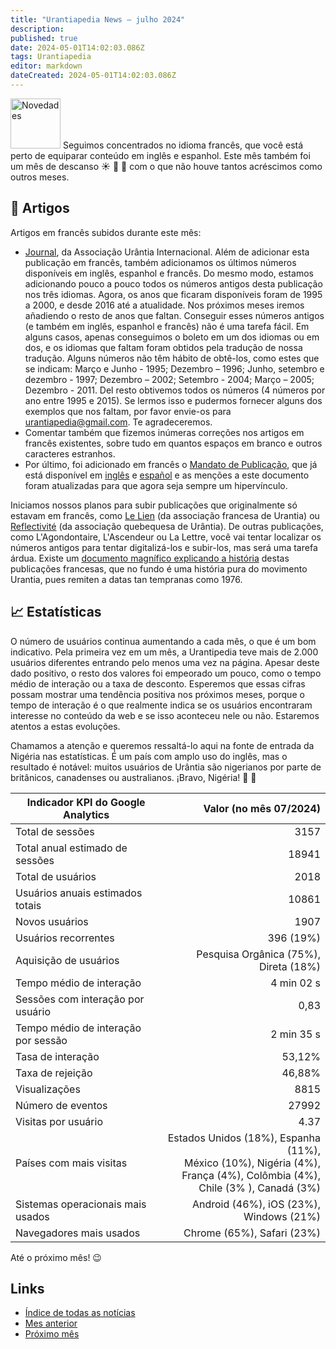 ```yaml
---
title: "Urantiapedia News — julho 2024"
description: 
published: true
date: 2024-05-01T14:02:03.086Z
tags: Urantiapedia
editor: markdown
dateCreated: 2024-05-01T14:02:03.086Z
---
```


<img src="/_assets/svg/icon-news.svg" alt="Novedades" style="width: 80px;"> Seguimos concentrados no idioma francês, que você está perto de equiparar conteúdo em inglês e espanhol. Este mês também foi um mês de descanso :sunny: :beer: :sunrise_over_mountains: com o que não houve tantos acréscimos como outros meses.

## :page_with_curl: Artigos

Artigos em francês subidos durante este mês:

- [Journal](/fr/index/articles_iua_journal), da Associação Urântia Internacional. Além de adicionar esta publicação em francês, também adicionamos os últimos números disponíveis em inglês, espanhol e francês. Do mesmo modo, estamos adicionando pouco a pouco todos os números antigos desta publicação nos três idiomas. Agora, os anos que ficaram disponíveis foram de 1995 a 2000, e desde 2016 até a atualidade. Nos próximos meses iremos añadiendo o resto de anos que faltan. Conseguir esses números antigos (e também em inglês, espanhol e francês) não é uma tarefa fácil. Em alguns casos, apenas conseguimos o boleto em um dos idiomas ou em dos, e os idiomas que faltam foram obtidos pela tradução de nossa tradução. Alguns números não têm hábito de obtê-los, como estes que se indicam: Março e Junho - 1995; Dezembro – 1996; Junho, setembro e dezembro - 1997; Dezembro – 2002; Setembro - 2004; Março – 2005; Dezembro - 2011. Del resto obtivemos todos os números (4 números por ano entre 1995 e 2015). Se lermos isso e pudermos fornecer alguns dos exemplos que nos faltam, por favor envie-os para urantiapedia@gmail.com. Te agradeceremos.
- Comentar também que fizemos inúmeras correções nos artigos em francês existentes, sobre tudo em quantos espaços em branco e outros caracteres estranhos.
- Por último, foi adicionado em francês o [Mandato de Publicação](/fr/article/The_Publication_Mandate), que já está disponível em [inglês](/en/article/The_Publication_Mandate) e [español](/es/article/The_Publication_Mandate) e as menções a este documento foram atualizadas para que agora seja sempre um hipervínculo.

Iniciamos nossos planos para subir publicações que originalmente só estavam em francês, como [Le Lien](http://lien.urantia.fr/) (da associação francesa de Urantia) ou [Reflectivité](https://www.urantia-quebec.ca/publications/reflectivite) (da associação quebequesa de Urântia). De outras publicações, como L'Agondontaire, L'Ascendeur ou La Lettre, você vai tentar localizar os números antigos para tentar digitalizá-los e subir-los, mas será uma tarefa árdua. Existe um [documento magnífico explicando a história](http://lien.urantia.fr/100supplement.pdf) destas publicações francesas, que no fundo é uma história pura do movimento Urantia, pues remiten a datas tan tempranas como 1976. 


## :chart_with_upwards_trend: Estatísticas

O número de usuários continua aumentando a cada mês, o que é um bom indicativo. Pela primeira vez em um mês, a Urantipedia teve mais de 2.000 usuários diferentes entrando pelo menos uma vez na página. Apesar deste dado positivo, o resto dos valores foi empeorado um pouco, como o tempo médio de interação ou a taxa de desconto. Esperemos que essas cifras possam mostrar uma tendência positiva nos próximos meses, porque o tempo de interação é o que realmente indica se os usuários encontraram interesse no conteúdo da web e se isso aconteceu nele ou não. Estaremos atentos a estas evoluções.

Chamamos a atenção e queremos ressaltá-lo aqui na fonte de entrada da Nigéria nas estatísticas. É um país com amplo uso do inglês, mas o resultado é notável: muitos usuários de Urântia são nigerianos por parte de britânicos, canadenses ou australianos. ¡Bravo, Nigéria! :clap: :clap:

Indicador KPI do Google Analytics | Valor (no mês 07/2024)
--- | ---:
Total de sessões | 3157
Total anual estimado de sessões | 18941
Total de usuários | 2018
Usuários anuais estimados totais | 10861
Novos usuários | 1907
Usuários recorrentes | 396 (19%)
Aquisição de usuários | Pesquisa Orgânica (75%), Direta (18%)
Tempo médio de interação | 4 min 02 s
Sessões com interação por usuário | 0,83
Tempo médio de interação por sessão | 2 min 35 s
Tasa de interação | 53,12%
Taxa de rejeição | 46,88%
Visualizações | 8815
Número de eventos | 27992
Visitas por usuário | 4.37
Países com mais visitas | Estados Unidos (18%), Espanha (11%), <br>México (10%), Nigéria (4%), <br>França (4%), Colômbia (4%),<br>Chile (3% ), Canadá (3%)
Sistemas operacionais mais usados ​​| Android (46%), iOS (23%), Windows (21%)
Navegadores mais usados ​​| Chrome (65%), Safari (23%)

Até o próximo mês! :wink:

## Links

- [Índice de todas as notícias](/pt/news)
- [Mes anterior](/pt/news/2024/06)
- [Próximo mês](/pt/news/2024/08)